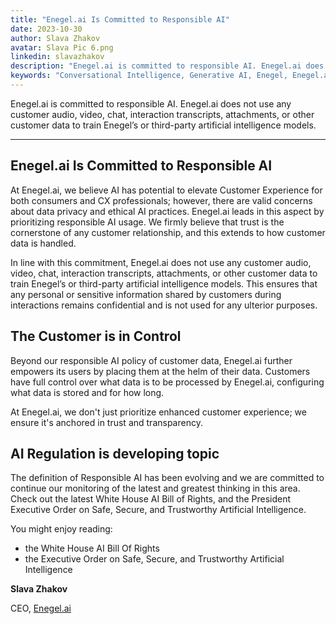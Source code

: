 ```yaml
---
title: "Enegel.ai Is Committed to Responsible AI"
date: 2023-10-30
author: Slava Zhakov
avatar: Slava Pic 6.png
linkedin: slavazhakov
description: "Enegel.ai is committed to responsible AI. Enegel.ai does not use any customer audio, video, chat, interaction transcripts, attachments, or other customer data to train Enegel’s or third-party artificial intelligence models"
keywords: "Conversational Intelligence, Generative AI, Enegel, Enegel.ai, CX, Customer Experience, CX Improvement, Customer Satisfaction, Responsible AI" 
---
```


Enegel.ai is committed to responsible AI. Enegel.ai does not use any customer audio, video, chat, interaction transcripts, attachments, or other customer data to train Enegel’s or third-party artificial intelligence models.

---

## Enegel.ai Is Committed to Responsible AI

At Enegel.ai, we believe AI has potential to elevate Customer Experience for both consumers and CX professionals; however, there are valid concerns about data privacy and ethical AI practices. Enegel.ai leads in this aspect by prioritizing responsible AI usage. We firmly believe that trust is the cornerstone of any customer relationship, and this extends to how customer data is handled.

In line with this commitment, Enegel.ai does not use any customer audio, video, chat, interaction transcripts, attachments, or other customer data to train Enegel’s or third-party artificial intelligence models. This ensures that any personal or sensitive information shared by customers during interactions remains confidential and is not used for any ulterior purposes.

## The Customer is in Control

Beyond our responsible AI policy of customer data, Enegel.ai further empowers its users by placing them at the helm of their data. Customers have full control over what data is to be processed by Enegel.ai, configuring what data is stored and for how long. 

At Enegel.ai, we don't just prioritize enhanced customer experience; we ensure it's anchored in trust and transparency.

## AI Regulation is developing topic

The definition of Responsible AI has been evolving and we are committed to continue our monitoring of the latest and greatest thinking in this area. Check out the latest White House AI Bill of Rights, and the President Executive Order on Safe, Secure, and Trustworthy Artificial Intelligence.

You might enjoy reading:
- the White House AI Bill Of Rights
- the Executive Order on Safe, Secure, and Trustworthy Artificial Intelligence

**Slava Zhakov**

CEO, [Enegel.ai](https://www.enegel.ai)